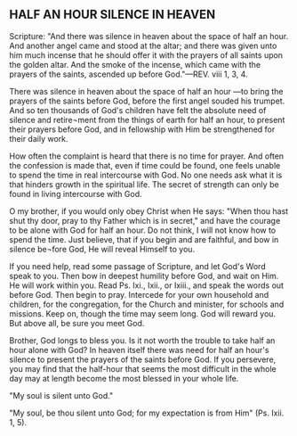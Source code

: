 ## HALF AN HOUR SILENCE IN HEAVEN ##

Scripture: "And there was silence in heaven about the space of half an hour. And another angel came and stood at the altar; and there was given unto him much incense that he should offer it with the prayers of all saints upon the golden altar. And the smoke of the incense, which came with the prayers of the saints, ascended up before God."—REV. viii 1, 3, 4.



There was silence in heaven about the space of half an hour —to bring the prayers of the saints before God, before the first angel souded his trumpet. And so ten thousands of God's children have felt the absolute need of silence and retire¬ment from the things of earth for half an hour, to present their prayers before God, and in fellowship with Him be strengthened for their daily work.

How often the complaint is heard that there is no time for prayer. And often the confession is made that, even if time could be found, one feels unable to spend the time in real intercourse with God. No one needs ask what it is that hinders growth in the spiritual life. The secret of strength can only be found in living intercourse with God.

O my brother, if you would only obey Christ when He says: "When thou hast shut thy door, pray to thy Father which is in secret," and have the courage to be alone with God for half an hour. Do not think, I will not know how to spend the time. Just believe, that if you begin and are faithful, and bow in silence be¬fore God, He will reveal Himself to you.

If you need help, read some passage of Scripture, and let God's Word speak to you. Then bow in deepest humility before God, and wait on Him. He will work within you. Read Ps. Ixi., Ixii., or Ixiii., and speak the words out before God. Then begin to pray. Intercede for your own household and children, for the congregation, for the Church and minister, for schools and missions. Keep on, though the time may seem long. God will reward you. But above all, be sure you meet God.

Brother, God longs to bless you. Is it not worth the trouble to take half an hour alone with God? In heaven itself there was need for half an hour's silence to present the prayers of the saints before God. If you persevere, you may find that the half-hour that seems the most difficult in the whole day may at length become the most blessed in your whole life.

"My soul is silent unto God."

"My soul, be thou silent unto God; for my expectation is from Him" (Ps. Ixii. 1, 5).



